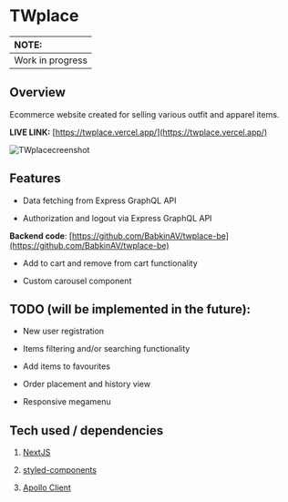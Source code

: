 # TWplace

| NOTE: |
| :--- |
| Work in progress |

## Overview
Ecommerce website created for selling various outfit and apparel items.

**LIVE LINK:** [https://twplace.vercel.app/](https://twplace.vercel.app/)

![TWplacecreenshot](https://github-production-user-asset-6210df.s3.amazonaws.com/47148325/255890297-c68d4f95-e1bb-4cec-9b52-e6f0268ef937.png)

## Features

- Data fetching from Express GraphQL API

- Authorization and logout via Express GraphQL API

**Backend code**: [https://github.com/BabkinAV/twplace-be](https://github.com/BabkinAV/twplace-be)

- Add to cart and remove from cart functionality

- Custom carousel component

## TODO (will be implemented in the future):

- New user registration

- Items filtering and/or searching functionality

- Add items to favourites 

- Order placement and history view

- Responsive megamenu

## Tech used / dependencies

1. [NextJS](https://nextjs.org/)

2. [styled-components](https://styled-components.com/)

3. [Apollo Client](https://www.apollographql.com/apollo-client)